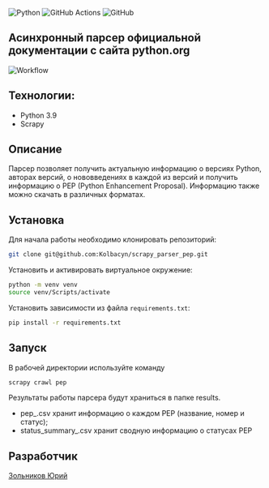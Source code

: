 ![Python](https://img.shields.io/badge/python-3670A0?style=for-the-badge&logo=python&logoColor=ffdd54) ![GitHub Actions](https://img.shields.io/badge/github%20actions-%232671E5.svg?style=for-the-badge&logo=githubactions&logoColor=white) ![GitHub](https://img.shields.io/badge/github-%23121011.svg?style=for-the-badge&logo=github&logoColor=white)
## Асинхронный парсер официальной документации с сайта python.org
![Workflow](https://github.com/Kolbacyn/scrapy_parser_pep/actions/workflows/scrapy_workflow.yml/badge.svg?event=push)

## Технологии:

- Python 3.9
- Scrapy

## Описание

Парсер позволяет получить актуальную информацию о версиях Python, авторах версий, о нововведениях в каждой из версий и получить информацию о PEP (Python Enhancement Proposal). Информацию также можно скачать в различных форматах.

## Установка

Для начала работы необходимо клонировать репозиторий:

```bash
git clone git@github.com:Kolbacyn/scrapy_parser_pep.git
```

Установить и активировать виртуальное окружение:

```bash
python -m venv venv
source venv/Scripts/activate
```

Установить зависимости из файла `requirements.txt`:

```bash
pip install -r requirements.txt
```

## Запуск

В рабочей директории используйте команду

```bash
scrapy crawl pep
```

Результаты работы парсера будут храниться в папке results.

- pep_.csv хранит информацию о каждом РЕР (название, номер и статус);
- status_summary_.csv хранит сводную информацию о статусах PEP

## Разработчик

[Зольников Юрий](https://github.com/Kolbacyn/)